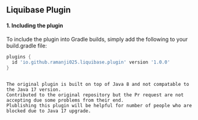 Liquibase Plugin
-----------------------

#### 1. Including the plugin
To include the plugin into Gradle builds, simply add the following to your build.gradle file:

```groovy
plugins {
  id 'io.github.ramanji025.liquibase.plugin' version '1.0.0'
}
```
```Acceptance Notes to Gradle Team

The original plugin is built on top of Java 8 and not compatable to the Java 17 version.
Contributed to the original repository but the Pr request are not accepting due some problems from their end.
Plublishing this plugin will be helpful for number of people who are blocked due to Java 17 upgrade.

```